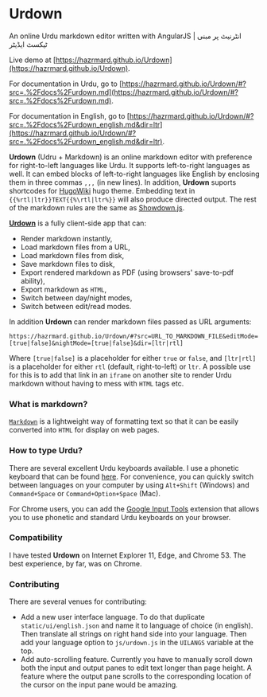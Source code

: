 ﻿# Urdown
An online Urdu markdown editor written with AngularJS | انٹرنیٹ پر مبنی ٹیکسٹ ایڈیٹر

Live demo at [https://hazrmard.github.io/Urdown](https://hazrmard.github.io/Urdown).  

For documentation in Urdu, go to [https://hazrmard.github.io/Urdown/#?src=.%2Fdocs%2Furdown.md](https://hazrmard.github.io/Urdown/#?src=.%2Fdocs%2Furdown.md).  

For documentation in English, go to [https://hazrmard.github.io/Urdown/#?src=.%2Fdocs%2Furdown_english.md&dir=ltr](https://hazrmard.github.io/Urdown/#?src=.%2Fdocs%2Furdown_english.md&dir=ltr).  

**Urdown** (Udru + Markdown) is an online markdown editor with preference for right-to-left
languages like Urdu. It supports left-to-right languages as well. It can embed blocks of 
left-to-right languages like English by enclosing them in three commas `,,,` (in new lines). 
In addition, **Urdown** suports shortcodes for [HugoWiki](https://github.com/OpenUrdu/HugoWiki) hugo theme.
Embedding text in `{{%rtl|ltr}}TEXT{{%\rtl|ltr%}}` will also produce directed output.
The rest of the markdown rules are the same as [Showdown.js](https://github.com/showdownjs/showdown/wiki/Showdown's-Markdown-syntax).  

[**Urdown**](https://hazrmard.github.io/Urdown) is a fully client-side app that
can:  

* Render markdown instantly,
* Load markdown files from a URL,
* Load markdown files from disk,
* Save markdown files to disk,
* Export rendered markdown as PDF (using browsers' save-to-pdf ability),
* Export markdown as `HTML`,
* Switch between day/night modes,
* Switch between edit/read modes.

In addition **Urdown** can render markdown files passed as URL arguments:  
```
https://hazrmard.github.io/Urdown/#?src=URL_TO_MARKDOWN_FILE&editMode=[true|false]&nightMode=[true|false]&dir=[ltr|rtl]
```

Where `[true|false]` is a placeholder for either `true` or `false`, and 
`[ltr|rtl]` is a placeholder for either `rtl` (default, right-to-left) or 
`ltr`. A possible use for this is to add that link in an `iframe` on 
another site to render Urdu markdown without having to mess with 
`HTML` tags etc.

### What is markdown?
[`Markdown`](https://en.wikipedia.org/wiki/Markdown) is a lightweight way of
formatting text so that it can be easily converted into `HTML` for display on
web pages.

### How to type Urdu?
There are several excellent Urdu keyboards available. I use a phonetic keyboard
that can be found [here](https://urdu.ca/1). For convenience, you can quickly
switch between languages on your computer by using `Alt+Shift` (Windows) and
`Command+Space` or `Command+Option+Space` (Mac).  

For Chrome users, you can add the [Google Input Tools](https://www.google.com/inputtools/try/)
extension that allows you to use phonetic and standard Urdu keyboards on your
browser.

### Compatibility
I have tested **Urdown** on Internet Explorer 11, Edge, and Chrome 53. The best
experience, by far, was on Chrome.  

### Contributing
There are several venues for contributing:  

* Add a new user interface language. To do that duplicate `static/ui/english.json` and name it to language of choice (in english). Then translate all strings on right hand side into your language. Then add your language option to `js/urdown.js` in the `UILANGS` variable at the top.
* Add auto-scrolling feature. Currently you have to manually scroll down both the input and output panes to edit text longer than page height. A feature where the output pane scrolls to the corresponding location of the cursor on the input pane would be amazing.
